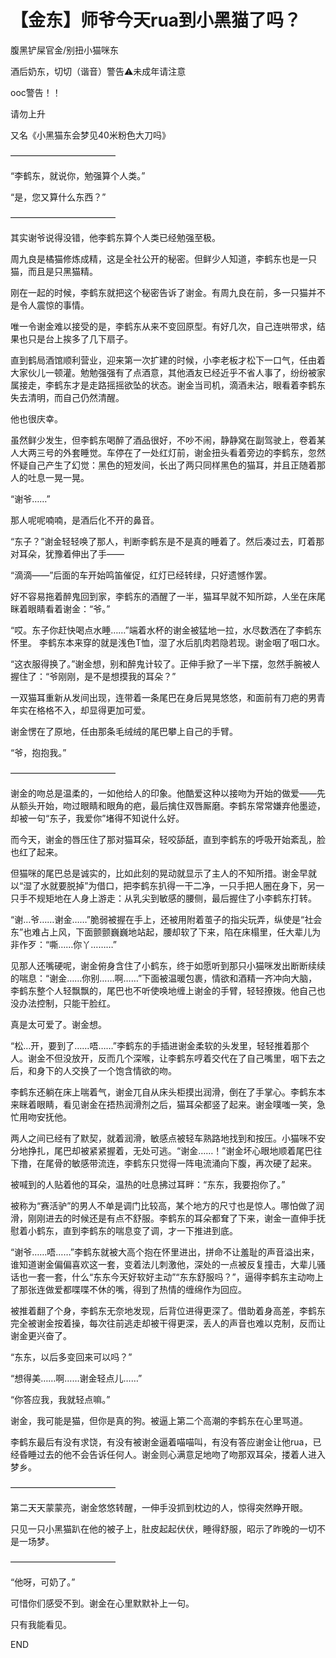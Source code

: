 # 【金东】师爷今天rua到小黑猫了吗？
腹黑铲屎官金/别扭小猫咪东

酒后奶东，切切（谐音）警告⚠️未成年请注意

ooc警告！！

请勿上升

又名《小黑猫东会梦见40米粉色大刀吗》

————————————



  “李鹤东，就说你，勉强算个人类。”
  
  “是，您又算什么东西？”

————————————

  其实谢爷说得没错，他李鹤东算个人类已经勉强至极。

  周九良是橘猫修炼成精，这是全社公开的秘密。但鲜少人知道，李鹤东也是一只猫，而且是只黑猫精。

  刚在一起的时候，李鹤东就把这个秘密告诉了谢金。有周九良在前，多一只猫并不是令人震惊的事情。

  唯一令谢金难以接受的是，李鹤东从来不变回原型。有好几次，自己连哄带求，结果也只是台上挨多了几下扇子。

  直到鹤局酒馆顺利营业，迎来第一次扩建的时候，小李老板才松下一口气，任由着大家伙儿一顿灌。勉勉强强有了点酒意，其他酒友已经近乎不省人事了，纷纷被家属接走，李鹤东才是走路摇摇欲坠的状态。谢金当司机，滴酒未沾，眼看着李鹤东失去清明，而自己仍然清醒。

  他也很庆幸。

  虽然鲜少发生，但李鹤东喝醉了酒品很好，不吵不闹，静静窝在副驾驶上，卷着某人大两三号的外套睡觉。车停在了一处红灯前，谢金扭头看着旁边的李鹤东，忽然怀疑自己产生了幻觉：黑色的短发间，长出了两只同样黑色的猫耳，并且正随着那人的吐息一晃一晃。
 
  “谢爷……”

  那人呢呢喃喃，是酒后化不开的鼻音。

  “东子？”谢金轻轻唤了那人，判断李鹤东是不是真的睡着了。然后凑过去，盯着那对耳朵，犹豫着伸出了手——

  “滴滴——”后面的车开始鸣笛催促，红灯已经转绿，只好遗憾作罢。

  好不容易拖着醉鬼回到家，李鹤东的酒醒了一半，猫耳早就不知所踪，人坐在床尾眯着眼睛看着谢金：“爷。”

  “哎。东子你赶快喝点水睡……”端着水杯的谢金被猛地一拉，水尽数洒在了李鹤东怀里。 李鹤东本来穿的就是浅色T恤，湿了水后肌肉若隐若现。谢金咽了咽口水。

  “这衣服得换了。”谢金想，别和醉鬼计较了。正伸手掀了一半下摆，忽然手腕被人握住了：“爷刚刚，是不是想摸我的耳朵？”

  一双猫耳重新从发间出现，连带着一条尾巴在身后晃晃悠悠，和面前有刀疤的男青年实在格格不入，却显得更加可爱。

  谢金愣在了原地，任由那条毛绒绒的尾巴攀上自己的手臂。

  “爷，抱抱我。”

————————————

  谢金的吻总是温柔的，一如他给人的印象。他酷爱这种以接吻为开始的做爱——先从额头开始，吻过眼睛和眼角的疤，最后擒住双唇厮磨。李鹤东常常嫌弃他墨迹，却被一句“东子，我爱你”堵得不知说什么好。

  而今天，谢金的唇压住了那对猫耳朵，轻咬舔舐，直到李鹤东的呼吸开始紊乱，脸也红了起来。

  但猫咪的尾巴总是诚实的，比如此刻的晃动就显示了主人的不知所措。谢金早就以“湿了水就要脱掉”为借口，把李鹤东扒得一干二净，一只手把人圈在身下，另一只手不规矩地在人身上游走：从乳尖到敏感的腰侧，最后握住了小李鹤东打转。

  “谢…爷……谢金……”脆弱被握在手上，还被用附着茧子的指尖玩弄，纵使是“社会东”也难占上风，下面颤颤巍巍地站起，腰却软了下来，陷在床榻里，任大辈儿为非作歹：“嘶……你丫………”

  见那人还嘴硬呢，谢金俯身含住了小鹤东，终于如愿听到那只小猫咪发出断断续续的喘息：“谢金……你别……啊……”下面被温暖包裹，情欲和酒精一齐冲向大脑，李鹤东整个人轻飘飘的，尾巴也不听使唤地缠上谢金的手臂，轻轻撩拨。他自己也没办法控制，只能干脸红。

  真是太可爱了。谢金想。

  “松…开，要到了……唔……”李鹤东的手插进谢金柔软的头发里，轻轻推着那个人。谢金不但没放开，反而几个深喉，让李鹤东哼着交代在了自己嘴里，咽下去之后，和身下的人交换了一个饱含情欲的吻。

  李鹤东还躺在床上喘着气，谢金兀自从床头柜摸出润滑，倒在了手掌心。李鹤东本来眯着眼睛，看见谢金在捂热润滑剂之后，猫耳朵都竖了起来。谢金噗嗤一笑，急忙用吻安抚他。

  两人之间已经有了默契，就着润滑，敏感点被轻车熟路地找到和按压。小猫咪不安分地挣扎，尾巴却被紧紧握着，无处可逃。“谢金……！”谢金坏心眼地顺着尾巴往下撸，在尾骨的敏感带流连，李鹤东只觉得一阵电流涌向下腹，再次硬了起来。

  被喊到的人贴着他的耳朵，温热的吐息拂过耳畔：“东东，我要抱你了。”

  被称为“赛活驴”的男人不单是调门比较高，某个地方的尺寸也是惊人。哪怕做了润滑，刚刚进去的时候还是有点不舒服。李鹤东的耳朵都耷了下来，谢金一直伸手抚慰着小鹤东，直到李鹤东的喘息变了调，才一下推进到底。

  “谢爷……唔……”李鹤东就被大高个抱在怀里进出，拼命不让羞耻的声音溢出来，谁知道谢金偏偏喜欢这一套，变着法儿刺激他，深处的一点被反复撞击，大辈儿骚话也一套一套，什么“东东今天好软好主动”“东东舒服吗？”，逼得李鹤东主动吻上了那张连做爱都喋喋不休的嘴，得到了热情的缠绵作为回应。

  被推着翻了个身，李鹤东无奈地发现，后背位进得更深了。借助着身高差，李鹤东完全被谢金按着操，每次往前逃走却被干得更深，丢人的声音也难以克制，反而让谢金更兴奋了。

  “东东，以后多变回来可以吗？”

  “想得美……啊……谢金轻点儿……”

  “你答应我，我就轻点嘛。”

  谢金，我可能是猫，但你是真的狗。被逼上第二个高潮的李鹤东在心里骂道。

  李鹤东最后有没有求饶，有没有被谢金逼着喵喵叫，有没有答应谢金让他rua，已经昏睡过去的他不会告诉任何人。谢金则心满意足地吻了吻那双耳朵，搂着人进入梦乡。


————————————

  第二天天蒙蒙亮，谢金悠悠转醒，一伸手没抓到枕边的人，惊得突然睁开眼。

  只见一只小黑猫趴在他的被子上，肚皮起起伏伏，睡得舒服，昭示了昨晚的一切不是一场梦。
 

————————————

  “他呀，可奶了。”
  
  可惜你们感受不到。谢金在心里默默补上一句。

  只有我能看见。


END
